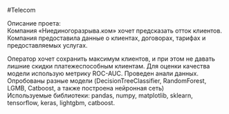 #Telecom

Описание проета:  
Компания «Ниединогоразрыва.ком» хочет предсказать отток клиентов.  
Компания предоставила данные о клиентах, договорах, тарифах и предоставляемых услугах.  

Оператор хочет сохранить максимум клиентов, и при этом не давать лишние скидки платежеспособным клиентам.
Для оценки качества модели использую метрику ROC-AUC.
Проведен анали данных. 
Опробованы разные модели (DecisionTreeClassifier, RandomForest, LGMB, Catboost, а также построена нейронная сеть)  
Используемые библиотеки: pandas, numpy, matplotlib, sklearn, tensorflow, keras, lightgbm, catboost.


